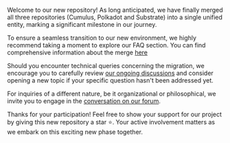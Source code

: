 Welcome to our new repository! As long anticipated, we have finally merged all three repositories (Cumulus, Polkadot and Substrate) into a single unified entity, marking a significant milestone in our journey.

To ensure a seamless transition to our new environment, we highly recommend taking a moment to explore our FAQ section. You can find comprehensive information about the merge [here](https://polkadot-public.notion.site/Polkadot-SDK-FAQ-fbc4cecc2c46443fb37b9eeec2f0d85f)

Should you encounter technical queries concerning the migration, we encourage you to carefully review [our ongoing discussions](https://github.com/paritytech/polkadot-sdk/discussions/categories/migration-to-the-new-repository) and consider opening a new topic if your specific question hasn't been addressed yet.

For inquiries of a different nature, be it organizational or philosophical, we invite you to engage in the [conversation on our forum](https://forum.polkadot.network/t/psa-parity-is-currently-working-on-merging-the-polkadot-stack-repositories-into-one-single-repository/2883).

Thanks for your participation! Feel free to show your support for our project by giving this new repository a star ⭐️. Your active involvement matters as we embark on this exciting new phase together.